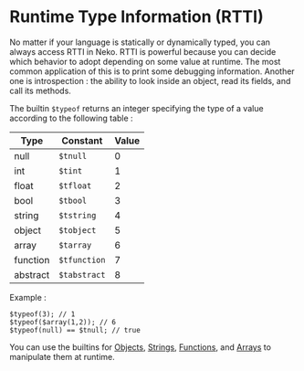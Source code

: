 # Runtime Type Information (RTTI)

No matter if your language is statically or dynamically typed, you can always access RTTI in Neko. RTTI is powerful because you can decide which behavior to adopt depending on some value at runtime. The most common application of this is to print some debugging information. Another one is introspection : the ability to look inside an object, read its fields, and call its methods.

The builtin `$typeof` returns an integer specifying the type of a value according to the following table :

| Type     | Constant     | Value |
| -------- | ------------ | ----- |
| null     | `$tnull`     | 0     |
| int      | `$tint`      | 1     |
| float    | `$tfloat`    | 2     |
| bool     | `$tbool`     | 3     |
| string   | `$tstring`   | 4     |
| object   | `$tobject`   | 5     |
| array    | `$tarray`    | 6     |
| function | `$tfunction` | 7     |
| abstract | `$tabstract` | 8     |

Example :

```neko
$typeof(3); // 1
$typeof($array(1,2)); // 6
$typeof(null) == $tnull; // true
```

You can use the builtins for [Objects](/specs/objects/), [Strings](/specs/strings/), [Functions](/specs/functions/), and [Arrays](/specs/arrays/) to manipulate them at runtime.
